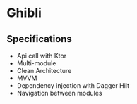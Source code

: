# Ghibli

## Specifications
- Api call with Ktor
- Multi-module
- Clean Architecture
- MVVM
- Dependency injection with Dagger Hilt
- Navigation between modules
